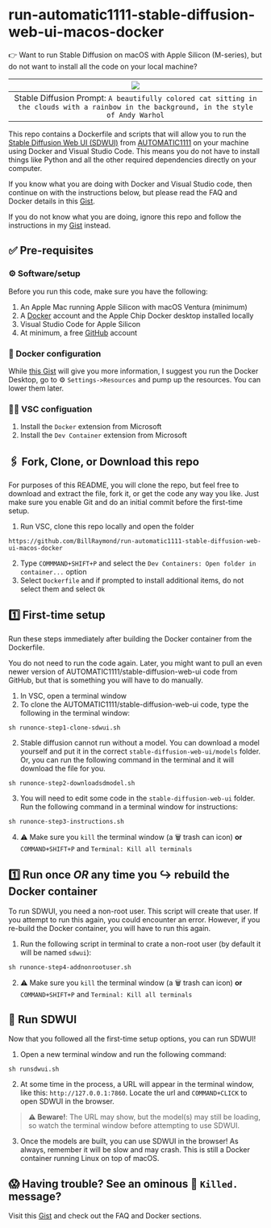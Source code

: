 # run-automatic1111-stable-diffusion-web-ui-macos-docker

👉 Want to run Stable Diffusion on macOS with Apple Silicon (M-series), but do not want to install all the code on your local machine? 


| ![](https://user-images.githubusercontent.com/15895828/240464635-34d1aaab-deae-494d-8209-c6c1cb58574a.png) |
|:--:|
| Stable Diffusion Prompt: `A beautifully colored cat sitting in the clouds with a rainbow in the background, in the style of Andy Warhol` |

This repo contains a Dockerfile and scripts that will allow you to run the [Stable Diffusion Web UI (SDWUI)](https://github.com/AUTOMATIC1111/stable-diffusion-webui) from [AUTOMATIC1111](https://github.com/AUTOMATIC1111) on your machine using Docker and Visual Studio Code. This means you do not have to install things like Python and all the other required dependencies directly on your computer.

If you know what you are doing with Docker and Visual Studio code, then continue on with the instructions below, but please read the FAQ and Docker details in this [Gist](https://gist.github.com/BillRaymond/74b82f703239480518af1fa67a240d96).

If you do not know what you are doing, ignore this repo and follow the instructions in my [Gist](https://gist.github.com/BillRaymond/74b82f703239480518af1fa67a240d96) instead.

## ✅ Pre-requisites
### ⚙️ Software/setup
Before you run this code, make sure you have the following:

1. An Apple Mac running Apple Silicon with macOS Ventura (minimum)
2. A [Docker](https://docker.com) account and the Apple Chip Docker desktop installed locally
3. Visual Studio Code for Apple Silicon
4. At minimum, a free [GitHub](https://github.com) account

### 🚢 Docker configuration
While [this Gist](https://gist.github.com/BillRaymond/74b82f703239480518af1fa67a240d96) will give you more information, I suggest you run the Docker Desktop, go to ⚙ `Settings->Resources` and pump up the resources. You can lower them later.

### 🧑‍💻 VSC configuation
1. Install the `Docker` extension from Microsoft
2. Install the `Dev Container` extension from Microsoft

## 🖇️ Fork, Clone, or Download this repo
For purposes of this README, you will clone the repo, but feel free to download and extract the file, fork it, or get the code any way you like. Just make sure you enable Git and do an initial commit before the first-time setup.

1. Run VSC, clone this repo locally and open the folder
```
https://github.com/BillRaymond/run-automatic1111-stable-diffusion-web-ui-macos-docker
```
2. Type `COMMMAND+SHIFT+P` and select the `Dev Containers: Open folder in container...` option
3. Select `Dockerfile` and if prompted to install additional items, do not select them and select `Ok`

## 1️⃣ First-time setup
Run these steps immediately after building the Docker container from the Dockerfile.

You do not need to run the code again. Later, you might want to pull an even newer version of AUTOMATIC1111/stable-diffusion-web-ui code from GitHub, but that is something you will have to do manually.

1. In VSC, open a terminal window
2. To clone the AUTOMATIC1111/stable-diffusion-web-ui code, type the following in the terminal window:
```
sh runonce-step1-clone-sdwui.sh
```
2. Stable diffusion cannot run without a model. You can download a model yourself and put it in the correct `stable-diffusion-web-ui/models` folder. Or, you can run the following command in the terminal and it will download the file for you.
```
sh runonce-step2-downloadsdmodel.sh
```
3. You will need to edit some code in the `stable-diffusion-web-ui` folder. Run the following command in a terminal window for instructions:
```
sh runonce-step3-instructions.sh
```

4. ⚠️ Make sure you `kill` the terminal window (a 🗑️ trash can icon) **or** `COMMAND+SHIFT+P` and `Terminal: Kill all terminals`

## 1️⃣ Run once _OR_ any time you ↪️ rebuild the Docker container
To run SDWUI, you need a non-root user. This script will create that user. If you attempt to run this again, you could encounter an error. However, if you re-build the Docker container, you will have to run this again.


1. Run the following script in terminal to crate a non-root user (by default it will be named `sdwui`):
```
sh runonce-step4-addnonrootuser.sh
```
2. ⚠️ Make sure you `kill` the terminal window (a 🗑️ trash can icon) **or** `COMMAND+SHIFT+P` and `Terminal: Kill all terminals`

## 🎉 Run SDWUI
Now that you followed all the first-time setup options, you can run SDWUI!

1. Open a new terminal window and run the following command:
```
sh runsdwui.sh
```
2. At some time in the process, a URL will appear in the terminal window, like this: `http://127.0.0.1:7860`. Locate the url and `COMMAND+CLICK` to open SDWUI in the browser. 

> **⚠️ Beware!**: The URL may show, but the model(s) may still be loading, so watch the terminal window before attempting to use SDWUI.

3. Once the models are built, you can use SDWUI in the browser! As always, remember it will be slow and may crash. This is still a Docker container running Linux on top of macOS.

## 😱 Having trouble? See an ominous 🔪 `Killed.` message? 
Visit this [Gist](https://gist.github.com/BillRaymond/74b82f703239480518af1fa67a240d96) and check out the FAQ and Docker sections.
